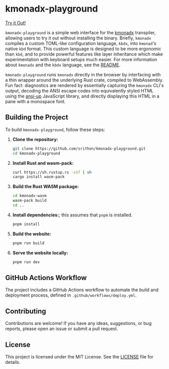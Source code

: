 # kmonadx-playground

[Try it Out!](https://srithon.github.io/kmonadx-playground/)

`kmonadx-playground` is a simple web interface for the [kmonadx](https://github.com/srithon/kmonadx) transpiler, allowing users to try it out without installing the binary.
Briefly, `kmonadx` compiles a custom TOML-like configuration language, `kbdx`, into `kmonad`'s native `kbd` format.
This custom language is designed to be more ergonomic than `kbd`, and to provide powerful features like layer inheritance which make experimentation with keyboard setups much easier.
For more information about `kmonadx` and the `kbdx` language, see the [README](https://github.com/srithon/kmonadx).

`kmonadx-playground` runs `kmonadx` directly in the browser by interfacing with a thin wrapper around the underlying Rust crate, compiled to WebAssembly.
Fun fact: diagnostics are rendered by essentially capturing the `kmonadx` CLI's output, decoding the ANSI escape codes into equivalently styled HTML using the [ansi-up](https://github.com/drudru/ansi_up) JavaScript library, and directly displaying this HTML in a pane with a monospace font.

## Building the Project

To build `kmonadx-playground`, follow these steps:

1. **Clone the repository:**
   ```sh
   git clone https://github.com/srithon/kmonadx-playground.git
   cd kmonadx-playground
   ```

2. **Install Rust and wasm-pack:**
   ```sh
   curl https://sh.rustup.rs -sSf | sh
   cargo install wasm-pack
   ```

3. **Build the Rust WASM package:**
   ```sh
   cd kmonadx-wasm
   wasm-pack build
   cd ..
   ```

4. **Install dependencies:**; this assumes that `pnpm` is installed.
   ```sh
   pnpm install
   ```

5. **Build the website:**
   ```sh
   pnpm run build
   ```

6. **Serve the website locally:**
   ```sh
   pnpm run dev
   ```

## GitHub Actions Workflow

The project includes a GitHub Actions workflow to automate the build and deployment process, defined in `.github/workflows/deploy.yml`.

## Contributing

Contributions are welcome! If you have any ideas, suggestions, or bug reports, please open an issue or submit a pull request.

## License

This project is licensed under the MIT License. See the [LICENSE](LICENSE) file for details.
